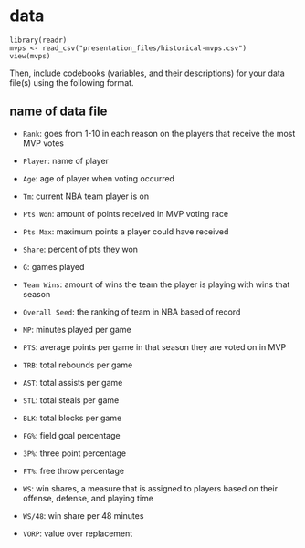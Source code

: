 # data



```{r load-data1}
library(readr)
mvps <- read_csv("presentation_files/historical-mvps.csv")
view(mvps)

```

Then, include codebooks (variables, and their descriptions) for your data file(s)
using the following format.

## name of data file

- `Rank`: goes from 1-10 in each reason on the players that receive the most MVP votes 

- `Player`: name of player

- `Age`: age of player when voting occurred

- `Tm`: current NBA team player is on

- `Pts Won`: amount of points received in MVP voting race

- `Pts Max`: maximum points a player could have received

- `Share`: percent of pts they won

- `G`: games played

- `Team Wins`: amount of wins the team the player is playing with wins that season

- `Overall Seed`: the ranking of team in NBA based of record

- `MP`: minutes played per game

- `PTS`: average points per game in that season they are voted on in MVP

- `TRB`: total rebounds per game

- `AST`: total assists per game

- `STL`: total steals per game

- `BLK`: total blocks per game

- `FG%`: field goal percentage

- `3P%`: three point percentage

- `FT%`: free throw percentage

- `WS`: win shares, a measure that is assigned to players based on their offense, defense, and playing time

- `WS/48`: win share per 48 minutes

- `VORP`: value over replacement

